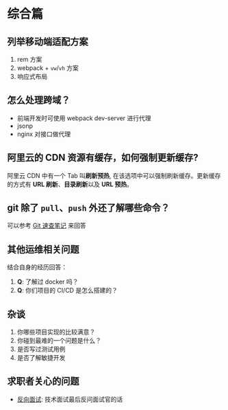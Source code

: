 # 综合篇

## 列举移动端适配方案

1. rem 方案
2. webpack + `vw`/`vh` 方案
3. 响应式布局

## 怎么处理跨域？

- 前端开发时可使用 webpack dev-server 进行代理
- jsonp
- nginx 对接口做代理

## 阿里云的 CDN 资源有缓存，如何强制更新缓存?  

阿里云 CDN 中有一个 Tab 叫**刷新预热**, 在该选项中可以强制刷新缓存。更新缓存的方式有 **URL 刷新**、**目录刷新**以及 **URL 预热**。

## git 除了 `pull`、`push` 外还了解哪些命令？  

可以参考 [Git 速查笔记](../git/README.md) 来回答

## 其他运维相关问题

结合自身的经历回答：

1. **Q**: 了解过 docker 吗？
2. **Q**: 你们项目的 CI/CD 是怎么搭建的？

## 杂谈

1. 你哪些项目实现的比较满意？
2. 你碰到最难的一个问题是什么？
3. 是否写过测试用例
4. 是否了解敏捷开发

## 求职者关心的问题

- [反向面试](https://github.com/yifeikong/reverse-interview-zh): 技术面试最后反问面试官的话
